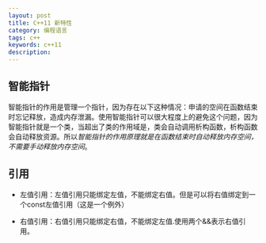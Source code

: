 ```yaml
---
layout: post
title: C++11 新特性
category: 编程语言
tags: c++
keywords: c++11
description:
---
```


## 智能指针

智能指针的作用是管理一个指针，因为存在以下这种情况：申请的空间在函数结束时忘记释放，造成内存泄漏。使用智能指针可以很大程度上的避免这个问题，因为智能指针就是一个类，当超出了类的作用域是，类会自动调用析构函数，析构函数会自动释放资源。所以*智能指针的作用原理就是在函数结束时自动释放内存空间，不需要手动释放内存空间*。

## 引用

- 左值引用：左值引用只能绑定左值，不能绑定右值。但是可以将右值绑定到一个const左值引用（这是一个例外）

- 右值引用：右值引用只能绑定右值，不能绑定左值.使用两个&&表示右值引用。

